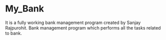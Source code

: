 # My_Bank
It is a fully working bank management program created by Sanjay Rajpurohit.
Bank management program which performs all the tasks related to bank.

